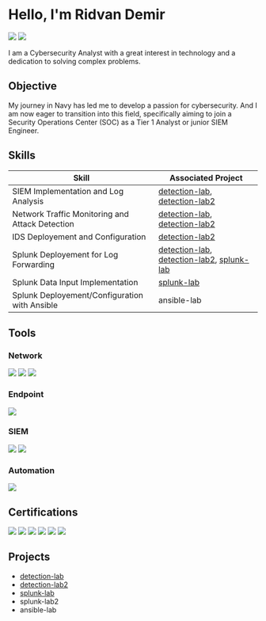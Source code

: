 # Hello, I'm Ridvan Demir
<a href="https://linkedin.com/in/ridvan-demir-591b77136/"><img src="https://img.shields.io/badge/-LinkedIn-0072b1?&style=for-the-badge&logo=linkedin&logoColor=white" /></a>
<a href="https://www.xing.com/profile/Ridvan_Demir18/"><img src="https://img.shields.io/badge/-Xing-006567?&style=for-the-badge&logo=xing&logoColor=white" /></a>

I am a Cybersecurity Analyst with a great interest in technology and a dedication to solving complex problems.

## Objective

My journey in Navy has led me to develop a passion for cybersecurity. And I am now eager to transition into this field, specifically aiming to join a Security Operations Center (SOC) as a Tier 1 Analyst or junior SIEM Engineer.

## Skills

| Skill                                           | Associated Project         |
|-------------------------------------------------|----------------------------|
| SIEM Implementation and Log Analysis            | <a href="https://github.com/ridvandemir/detection-lab/blob/main/README.md">detection-lab</a>, <a href="https://github.com/ridvandemir/detection-lab2/blob/main/README.md">detection-lab2</a>|
| Network Traffic Monitoring and Attack Detection | <a href="https://github.com/ridvandemir/detection-lab/blob/main/README.md">detection-lab</a>, <a href="https://github.com/ridvandemir/detection-lab2/blob/main/README.md">detection-lab2</a>|
| IDS Deployement and Configuration               | <a href="https://github.com/ridvandemir/detection-lab2/blob/main/README.md">detection-lab2</a>|
| Splunk Deployement for Log Forwarding           | <a href="https://github.com/ridvandemir/detection-lab/blob/main/README.md">detection-lab</a>, <a href="https://github.com/ridvandemir/detection-lab2/blob/main/README.md">detection-lab2</a>, <a href="https://github.com/ridvandemir/splunk-lab/blob/main/README.md">splunk-lab</a>|
| Splunk Data Input Implementation                | <a href="https://github.com/ridvandemir/splunk-lab/blob/main/README.md">splunk-lab</a>|
| Splunk Deployement/Configuration with Ansible   | ansible-lab</a>|

## Tools

### Network
<div>
    <img src="https://img.shields.io/badge/-Wireshark-0000FF?&style=for-the-badge&logo=Wireshark&logoColor=white" />
    <img src="https://img.shields.io/badge/-Suricata-FFA500?&style=for-the-badge&logo=Suricata&logoColor=white" />
    <img src="https://img.shields.io/badge/-Snort-FFC0CB?&style=for-the-badge&logo=Snort&logoColor=white" />
</div>

### Endpoint
<div>
    <img src="https://img.shields.io/badge/-CrowdStrike-E00?&style=for-the-badge&logo=CrowdStrike&logoColor=white" />
 </div>

### SIEM
<div>
    <img src="https://img.shields.io/badge/-Splunk-FFCC00?&style=for-the-badge&logo=Splunk&logoColor=white" />
    <img src="https://img.shields.io/badge/-Elastic-005571?&style=for-the-badge&logo=Elastic&logoColor=white" />
</div>

### Automation
<div>
    <img src="https://img.shields.io/badge/-Ansible-000000?style=for-the-badge&logo=ansible&logoColor=white" />
<div>

## Certifications

<div>
    <img src="https://img.shields.io/badge/-Splunk_Core_User-FFCC00?&style=for-the-badge&logo=Splunk&logoColor=white" />
    <img src="https://img.shields.io/badge/-Splunk_Power_User-FFCC00?&style=for-the-badge&logo=Splunk&logoColor=white" />
    <img src="https://img.shields.io/badge/-Security%2B-FF0000?&style=for-the-badge&logo=CompTIA&logoColor=white" />
    <img src="https://img.shields.io/badge/-Google_Cybersecurity-4285F4?&style=for-the-badge&logo=Google&logoColor=white" />
    <img src="https://img.shields.io/badge/-Google_IT_Support-4285F4?&style=for-the-badge&logo=Google&logoColor=white" />
    <img src="https://img.shields.io/badge/-Fundamentals_of_Ansible-000000?&style=for-the-badge&logo=Ansible&logoColor=white" />
</div>

## Projects
- <a href="https://github.com/ridvandemir/detection-lab/blob/main/README.md">detection-lab</a>
- <a href="https://github.com/ridvandemir/detection-lab2/blob/main/README.md">detection-lab2</a>
- <a href="https://github.com/ridvandemir/splunk-lab/blob/main/README.md">splunk-lab</a>
- splunk-lab2
- ansible-lab

<!--
**ridvandemir/ridvandemir** is a ✨ _special_ ✨ repository because its `README.md` (this file) appears on your GitHub profile.

Here are some ideas to get you started:

- 🔭 I’m currently working on ...
- 🌱 I’m currently learning ...
- 👯 I’m looking to collaborate on ...
- 🤔 I’m looking for help with ...
- 💬 Ask me about ...
- 📫 How to reach me: ...
- 😄 Pronouns: ...
- ⚡ Fun fact: ...
-->
